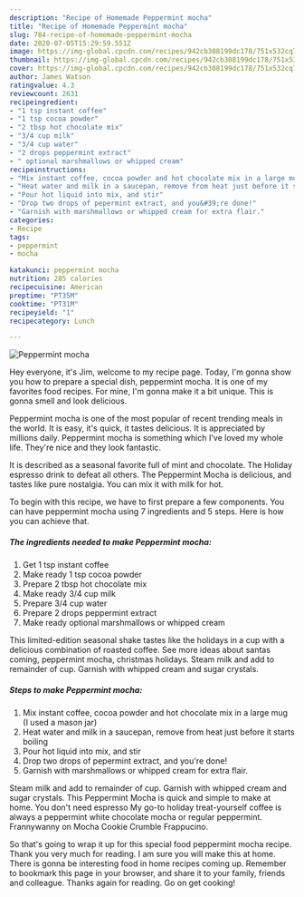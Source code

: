 ```yaml
---
description: "Recipe of Homemade Peppermint mocha"
title: "Recipe of Homemade Peppermint mocha"
slug: 784-recipe-of-homemade-peppermint-mocha
date: 2020-07-05T15:29:59.551Z
image: https://img-global.cpcdn.com/recipes/942cb308199dc178/751x532cq70/peppermint-mocha-recipe-main-photo.jpg
thumbnail: https://img-global.cpcdn.com/recipes/942cb308199dc178/751x532cq70/peppermint-mocha-recipe-main-photo.jpg
cover: https://img-global.cpcdn.com/recipes/942cb308199dc178/751x532cq70/peppermint-mocha-recipe-main-photo.jpg
author: James Watson
ratingvalue: 4.3
reviewcount: 2631
recipeingredient:
- "1 tsp instant coffee"
- "1 tsp cocoa powder"
- "2 tbsp hot chocolate mix"
- "3/4 cup milk"
- "3/4 cup water"
- "2 drops peppermint extract"
- " optional marshmallows or whipped cream"
recipeinstructions:
- "Mix instant coffee, cocoa powder and hot chocolate mix in a large mug (I used a mason jar)"
- "Heat water and milk in a saucepan, remove from heat just before it starts boiling"
- "Pour hot liquid into mix, and stir"
- "Drop two drops of pepermint extract, and you&#39;re done!"
- "Garnish with marshmallows or whipped cream for extra flair."
categories:
- Recipe
tags:
- peppermint
- mocha

katakunci: peppermint mocha 
nutrition: 285 calories
recipecuisine: American
preptime: "PT35M"
cooktime: "PT31M"
recipeyield: "1"
recipecategory: Lunch

---
```



![Peppermint mocha](https://img-global.cpcdn.com/recipes/942cb308199dc178/751x532cq70/peppermint-mocha-recipe-main-photo.jpg)

Hey everyone, it's Jim, welcome to my recipe page. Today, I'm gonna show you how to prepare a special dish, peppermint mocha. It is one of my favorites food recipes. For mine, I'm gonna make it a bit unique. This is gonna smell and look delicious.

Peppermint mocha is one of the most popular of recent trending meals in the world. It is easy, it's quick, it tastes delicious. It is appreciated by millions daily. Peppermint mocha is something which I've loved my whole life. They're nice and they look fantastic.

It is described as a seasonal favorite full of mint and chocolate. The Holiday espresso drink to defeat all others. The Peppermint Mocha is delicious, and tastes like pure nostalgia. You can mix it with milk for hot.


To begin with this recipe, we have to first prepare a few components. You can have peppermint mocha using 7 ingredients and 5 steps. Here is how you can achieve that.

<!--inarticleads1-->

##### The ingredients needed to make Peppermint mocha:

1. Get 1 tsp instant coffee
1. Make ready 1 tsp cocoa powder
1. Prepare 2 tbsp hot chocolate mix
1. Make ready 3/4 cup milk
1. Prepare 3/4 cup water
1. Prepare 2 drops peppermint extract
1. Make ready  optional marshmallows or whipped cream


This limited-edition seasonal shake tastes like the holidays in a cup with a delicious combination of roasted coffee. See more ideas about santas coming, peppermint mocha, christmas holidays. Steam milk and add to remainder of cup. Garnish with whipped cream and sugar crystals. 

<!--inarticleads2-->

##### Steps to make Peppermint mocha:

1. Mix instant coffee, cocoa powder and hot chocolate mix in a large mug (I used a mason jar)
1. Heat water and milk in a saucepan, remove from heat just before it starts boiling
1. Pour hot liquid into mix, and stir
1. Drop two drops of pepermint extract, and you&#39;re done!
1. Garnish with marshmallows or whipped cream for extra flair.


Steam milk and add to remainder of cup. Garnish with whipped cream and sugar crystals. This Peppermint Mocha is quick and simple to make at home. You don&#39;t need espresso My go-to holiday treat-yourself coffee is always a peppermint white chocolate mocha or regular peppermint. Frannywanny on Mocha Cookie Crumble Frappucino. 

So that's going to wrap it up for this special food peppermint mocha recipe. Thank you very much for reading. I am sure you will make this at home. There is gonna be interesting food in home recipes coming up. Remember to bookmark this page in your browser, and share it to your family, friends and colleague. Thanks again for reading. Go on get cooking!
